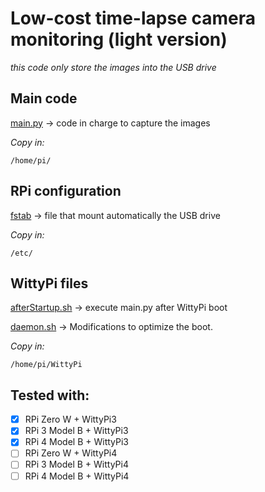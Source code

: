 # Low-cost time-lapse camera monitoring (light version)

*this code only store the images into the USB drive*

## Main code

[main.py](main.py) -> code in charge to capture the images

*Copy in:*
```
/home/pi/
```

## RPi configuration

[fstab](fstab) -> file that mount automatically the USB drive

*Copy in:*
```
/etc/
```

## WittyPi files

[afterStartup.sh](afterStartup.sh) -> execute main.py after WittyPi boot

[daemon.sh](daemon.sh) -> Modifications to optimize the boot.

*Copy in:*
```
/home/pi/WittyPi
```



## Tested with:
- [x] RPi Zero W + WittyPi3
- [x] RPi 3 Model B + WittyPi3
- [x] RPi 4 Model B + WittyPi3
- [ ] RPi Zero W + WittyPi4
- [ ] RPi 3 Model B + WittyPi4
- [ ] RPi 4 Model B + WittyPi4
